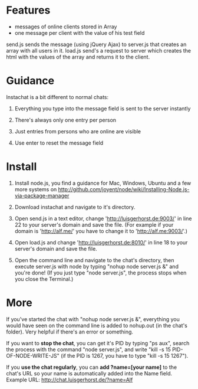 # Features

- messages of online clients stored in Array
- one message per client with the value of his test field

send.js sends the message (using jQuery Ajax) to server.js that creates an array with all users in it. load.js send's a request to server which creates the html with the values of the array and returns it to the client.

# Guidance

Instachat is a bit different to normal chats:

1. Everything you type into the message field is sent to the server instantly

2. There's always only one entry per person

3. Just entries from persons who are online are visible

4. Use enter to reset the message field

# Install

1. Install node.js, you find a guidance for Mac, Windows, Ubuntu and a few more systems on http://github.com/joyent/node/wiki/Installing-Node.js-via-package-manager

2. Download instachat and navigate to it's directory.

3. Open send.js in a text editor, change 'http://luisgerhorst.de:9003/' in line 22 to your server's domain and save the file. (For example if your domain is 'http://alf.me/' you have to change it to 'http://alf.me:9003/'.)

4. Open load.js and change 'http://luisgerhorst.de:8010/' in line 18 to your server's domain and save the file.

5. Open the command line and navigate to the chat's directory, then execute server.js with node by typing "nohup node server.js &" and you're done! (If you just type "node server.js", the process stops when you close the Terminal.)

# More

If you've started the chat with "nohup node server.js &", everything you would have seen on the command line is added to nohup.out (in the chat's folder). Very helpful if there's an error or something. 

If you want to **stop the chat**, you can get it's PID by typing "ps aux", search the process with the command "node server.js", and write "kill -s 15 PID-OF-NODE-WRITE-JS" (if the PID is 1267, you have to type "kill -s 15 1267").

If you **use the chat regularly**, you can **add ?name=[your name]** to the chat's URL so your name is automatically added into the Name field. Example URL: http://chat.luisgerhorst.de/?name=Alf